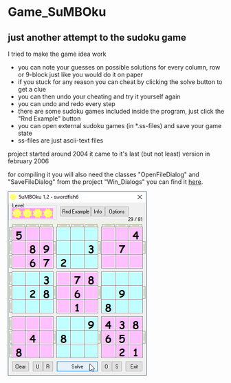 # Game_SuMBOku
## just another attempt to the sudoku game  
I tried to make the game idea work 
* you can note your guesses on possible solutions for every column, row or 9-block just like you would do it on paper
* if you stuck for any reason you can cheat by clicking the solve button to get a clue
* you can then undo your cheating and try it yourself again
* you can undo and redo every step 
* there are some sudoku games included inside the program, just click the "Rnd Example" button
* you can open external sudoku games (in *.ss-files) and save your game state
* ss-files are just ascii-text files

project started around 2004 
it came to it's last (but not least) version in february 2006

for compiling it you will also need the classes "OpenFileDialog" and "SaveFileDialog" from the project "Win_Dialogs" 
you can find it [here](https://github.com/OlimilO1402/Win_Dialogs).  

![SuMBOku Image](Resources/Pictures/SuMBOku.png "Game SuMBOku Image")